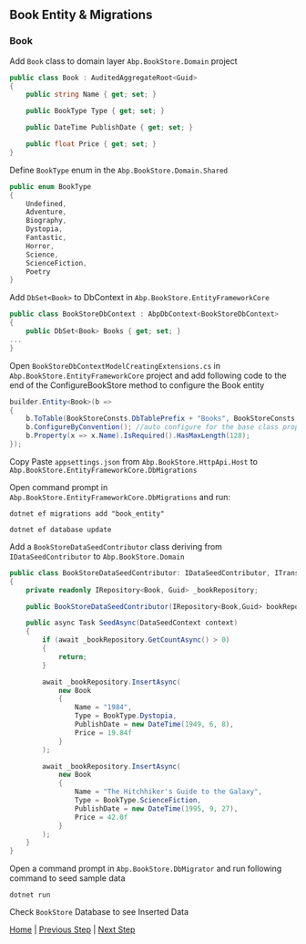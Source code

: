 ## Book Entity & Migrations

### Book

Add `Book` class to domain layer `Abp.BookStore.Domain` project

```csharp
public class Book : AuditedAggregateRoot<Guid>
{
    public string Name { get; set; }

    public BookType Type { get; set; }

    public DateTime PublishDate { get; set; }

    public float Price { get; set; }
}
```

Define `BookType` enum in the `Abp.BookStore.Domain.Shared`

```csharp
public enum BookType
{
    Undefined,
    Adventure,
    Biography,
    Dystopia,
    Fantastic,
    Horror,
    Science,
    ScienceFiction,
    Poetry
}
```

Add `DbSet<Book>` to DbContext in `Abp.BookStore.EntityFrameworkCore`

```csharp
public class BookStoreDbContext : AbpDbContext<BookStoreDbContext>
{
    public DbSet<Book> Books { get; set; }
...
}
```

Open `BookStoreDbContextModelCreatingExtensions.cs` in `Abp.BookStore.EntityFrameworkCore` project and add following code to the end of the ConfigureBookStore method to configure the Book entity

```csharp
builder.Entity<Book>(b =>
{
    b.ToTable(BookStoreConsts.DbTablePrefix + "Books", BookStoreConsts.DbSchema);
    b.ConfigureByConvention(); //auto configure for the base class props
    b.Property(x => x.Name).IsRequired().HasMaxLength(128);
});
```

Copy Paste `appsettings.json` from `Abp.BookStore.HttpApi.Host` to `Abp.BookStore.EntityFrameworkCore.DbMigrations`

Open command prompt in `Abp.BookStore.EntityFrameworkCore.DbMigrations` and run:

`dotnet ef migrations add "book_entity"`

`dotnet ef database update`

Add a `BookStoreDataSeedContributor` class deriving from `IDataSeedContributor` to  `Abp.BookStore.Domain`

```csharp
public class BookStoreDataSeedContributor: IDataSeedContributor, ITransientDependency
{
    private readonly IRepository<Book, Guid> _bookRepository;

    public BookStoreDataSeedContributor(IRepository<Book,Guid> bookRepository) => _bookRepository = bookRepository;

    public async Task SeedAsync(DataSeedContext context)
    {
        if (await _bookRepository.GetCountAsync() > 0)
        {
            return;
        }

        await _bookRepository.InsertAsync(
            new Book
            {
                Name = "1984",
                Type = BookType.Dystopia,
                PublishDate = new DateTime(1949, 6, 8),
                Price = 19.84f
            }
        );

        await _bookRepository.InsertAsync(
            new Book
            {
                Name = "The Hitchhiker's Guide to the Galaxy",
                Type = BookType.ScienceFiction,
                PublishDate = new DateTime(1995, 9, 27),
                Price = 42.0f
            }
        );
    }
}
```

Open a command prompt in `Abp.BookStore.DbMigrator` and run following command to seed sample data

`dotnet run`

Check `BookStore` Database to see Inserted Data

[Home](./../../../README.md) | [Previous Step](StepByStep/../../Step2/Step2.md) | [Next Step](StepByStep/../../Step4/Step4.md)
